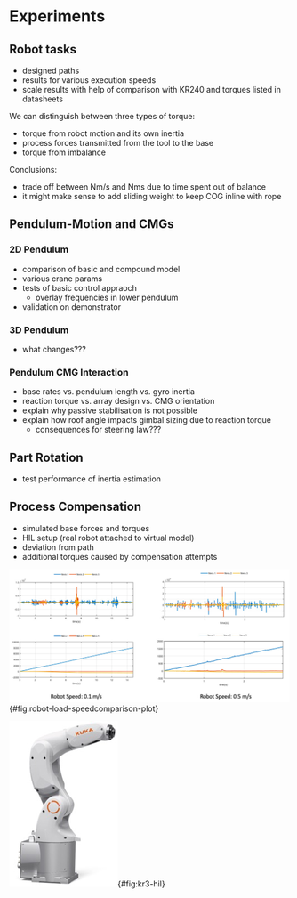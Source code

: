 
# Experiments

## Robot tasks

- designed paths
- results for various execution speeds
- scale results with help of comparison with KR240 and torques listed in datasheets

We can distinguish between three types of torque:

- torque from robot motion and its own inertia
- process forces transmitted from the tool to the base
- torque from imbalance

Conclusions:

- trade off between Nm/s and Nms due to time spent out of balance
- it might make sense to add sliding weight to keep COG inline with rope

## Pendulum-Motion and CMGs

### 2D Pendulum

- comparison of basic and compound model
- various crane params
- tests of basic control appraoch
  - overlay frequencies in lower pendulum
- validation on demonstrator

### 3D Pendulum

- what changes???

### Pendulum CMG Interaction

- base rates vs. pendulum length vs. gyro inertia
- reaction torque vs. array design vs. CMG orientation
- explain why passive stabilisation is not possible
- explain how roof angle impacts gimbal sizing due to reaction torque
  - consequences for steering law???

## Part Rotation

- test performance of inertia estimation

## Process Compensation

- simulated base forces and torques
- HIL setup (real robot attached to virtual model)
- deviation from path
- additional torques caused by compensation attempts

![Comparison of the base torques for the same path performed and two different speeds. At low speeds the longer time spent out of balance require a larger momentum envelope while higher robot speeds require greater gimbal agility to achieve the momentum dynamics.](./figures/robot-load-speedcomparison-plot.jpg){#fig:robot-load-speedcomparison-plot}

![KR3 Robot used for HIL testing.](./figures/KR3.jpg){#fig:kr3-hil}
